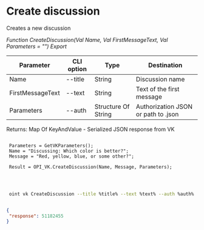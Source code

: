 ﻿---
sidebar_position: 1
---

# Create discussion
 Creates a new discussion


*Function CreateDiscussion(Val Name, Val FirstMessageText, Val Parameters = "") Export*

 | Parameter | CLI option | Type | Destination |
 |-|-|-|-|
 | Name | --title | String | Discussion name |
 | FirstMessageText | --text | String | Text of the first message |
 | Parameters | --auth | Structure Of String | Authorization JSON or path to .json |

 
 Returns: Map Of KeyAndValue - Serialized JSON response from VK

```bsl title="Code example"
	
 Parameters = GetVKParameters();
 Name = "Discussing: Which color is better?";
 Message = "Red, yellow, blue, or some other?";
 
 Result = OPI_VK.CreateDiscussion(Name, Message, Parameters);
 
	
```

```sh title="CLI command example"
 
 oint vk CreateDiscussion --title %title% --text %text% --auth %auth%


```


```json title="Result"

{
 "response": 51182455
}

```

